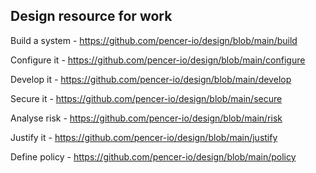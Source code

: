 Design resource for work
------------------------

Build a system - https://github.com/pencer-io/design/blob/main/build

Configure it - https://github.com/pencer-io/design/blob/main/configure

Develop it - https://github.com/pencer-io/design/blob/main/develop

Secure it - https://github.com/pencer-io/design/blob/main/secure

Analyse risk - https://github.com/pencer-io/design/blob/main/risk

Justify it - https://github.com/pencer-io/design/blob/main/justify

Define policy - https://github.com/pencer-io/design/blob/main/policy
